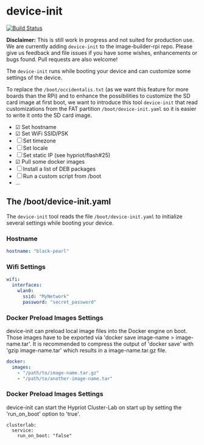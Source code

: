 # device-init
[![Build Status](https://travis-ci.org/hypriot/device-init.svg?branch=master)](https://travis-ci.org/hypriot/device-init)

**Disclaimer:** This is still work in progress and not suited for production use. We are currently adding `device-init` to the image-builder-rpi repo. Please give us feedback and file issues if you have some wishes, enhancements or bugs found. Pull requests are also welcome!

The `device-init` runs while booting your device and can customize some settings of the device.

To replace the `/boot/occidentalis.txt` (as we want this feature for more boards than the RPi) and to enhance the possibilities to customize the SD card image at first boot, we want to introduce this tool `device-init` that read customizations from the FAT partition `/boot/device-init.yaml` so it is easier to write it onto the SD card image.

* ☑ Set hostname
* ☑ Set WiFi SSID/PSK
* ☐ Set timezone
* ☐ Set locale
* ☐ Set static IP (see hypriot/flash#25)
* ☑ Pull some docker images
* ☐ Install a list of DEB packages
* ☐ Run a custom script from /boot
* ...

## The /boot/device-init.yaml

The `device-init` tool reads the file `/boot/device-init.yaml` to initialize several settings while booting your device.

### Hostname

```yaml
hostname: "black-pearl"
```

### Wifi Settings

```yaml
wifi:
  interfaces:
    wlan0:
      ssid: "MyNetwork"
      password: "secret_password"
```

### Docker Preload Images Settings
device-init can preload local image files into the Docker engine on boot.
Those images have to be exported via 'docker save image-name > image-name.tar'.
It is recommended to compress the output of 'docker save' with 'gzip image-name.tar' which results in a image-name.tar.gz file.

```yaml
docker:
  images:
    - "/path/to/image-name.tar.gz"
    - "/path/to/another-image-name.tar"
```

### Docker Preload Images Settings
device-init can start the Hypriot Cluster-Lab on start up by setting the 'run_on_boot' option to 'true'.

```
clusterlab:
  service:
    run_on_boot: "false"
```

